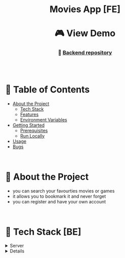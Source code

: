 <div align="center">  
  <h1>Movies App [FE]</h1>
  
# :video_game: View Demo</a> 
###  :link: <a href="https://github.com/RavenPl/movies-app-back.git"> Backend repository</a>  
</div>  
<!-- Table of Contents -->  

<br/>
<br/>

# :notebook_with_decorative_cover: Table of Contents

- [About the Project](#star2-about-the-project)
    * [Tech Stack](#space_invader-tech-stack)
    * [Features](#dart-features)
    * [Environment Variables](#key-environment-variables)
- [Getting Started](#toolbox-getting-started)
    * [Prerequisites](#heavy_exclamation_mark-prerequisites)
    * [Run Locally](#running-run-locally)
- [Usage](#eyes-usage)
- [Bugs](#hammer_and_wrench-project-status)

<br/>

# :star2: About the Project

* you can search your favourties movies or games
* it allows you to bookmark it and never forget
* you can register and have your own account

<br/>

# :space_invader: Tech Stack [BE]

<details>  
  <summary>Server</summary>  
  <ul>  
    <li>React</li>  
    <li>TypeScript</li>
  </ul>  
</details>  
<details>   
<details>  
<summary>Database</summary>  
  <ul>  
    <li>MySQL</li>  
  </ul>  
</details>  

## All technologies used in project

<p align="left">
<img src="https://raw.githubusercontent.com/devicons/devicon/master/icons/javascript/javascript-original.svg" alt="javascript" width="40" height="40"/> &nbsp;&nbsp;&nbsp;&nbsp;
<img src="https://raw.githubusercontent.com/devicons/devicon/master/icons/typescript/typescript-original.svg" alt="typescript" width="40" height="40"/> &nbsp;&nbsp;&nbsp;
<img src="https://www.vectorlogo.zone/logos/reactjs/reactjs-icon.svg" alt="react" width="40" height="40"/> &nbsp;&nbsp;&nbsp;&nbsp;
<img src="https://raw.githubusercontent.com/devicons/devicon/master/icons/nodejs/nodejs-original-wordmark.svg" alt="nodejs" width="40" height="40"/> &nbsp; &nbsp;&nbsp;&nbsp;
<img src="https://www.vectorlogo.zone/logos/jestjsio/jestjsio-icon.svg" alt="jest" width="40" height="40"/>&nbsp;&nbsp;&nbsp;
<img src="https://raw.githubusercontent.com/github/explore/80688e429a7d4ef2fca1e82350fe8e3517d3494d/topics/express/express.png" alt="express js" height="40"/> &nbsp; &nbsp;&nbsp;&nbsp;
<img src="https://raw.githubusercontent.com/devicons/devicon/master/icons/mysql/mysql-original-wordmark.svg" alt="mysql" width="40" height="40"/> &nbsp; &nbsp;&nbsp;
<img src="https://www.vectorlogo.zone/logos/git-scm/git-scm-icon.svg" alt="git" width="40" height="40"/>&nbsp;&nbsp;&nbsp;
<img src="https://www.vectorlogo.zone/logos/npmjs/npmjs-ar21.svg" alt="npm" width="40" height="40"/>&nbsp;&nbsp;&nbsp;
<img src="https://raw.githubusercontent.com/devicons/devicon/master/icons/html5/html5-original-wordmark.svg" alt="html5" width="40" height="40"/> &nbsp; &nbsp;
<img src="https://raw.githubusercontent.com/devicons/devicon/master/icons/css3/css3-original-wordmark.svg" alt="css3" width="40" height="40"/> &nbsp;&nbsp;
</p>

<br/>
<!-- Features -->  

# :dart: Features

- search for movies, series or games :heavy_check_mark:
- adding them to your favourite list :heavy_check_mark:
- removing from the bookmark list :heavy_check_mark:
- create your own account :heavy_check_mark:
- delete your account :heavy_check_mark:

<br/>

# :toolbox: Getting Started

### :key: Environment Variables

In order to run this app you need to create config.ts and place it in config folder. File should contain following
fields with your correct data, for instance:

```json  
const config = {  
    dbHost: 'localhost',  
    dbUser: 'user',  
    dbDatabase: 'databaseName',
    dbPassword: "",
    corsOrigin: 'http://localhost:3000',  
}
```

<!-- Prerequisites -->  

### :heavy_exclamation_mark: Prerequisites

This project uses npm as package manager

```bash  
 npm install --global npm  
```  

<br/>

<!-- Run Locally -->  

# :running: Run Locally

Clone the project

```bash  
 git clone https://github.com/RavenPl/movies-app-back.git
```  

Go to the project directory

```bash  
 cd movies-app-back 
```  

Install dependencies

```bash  
 npm install  
```  

Start the server

```bash  
 npm start  
```  
<br/>
<!-- Usage -->  

# :eyes: Usage

1. Add your data into config file.
2. Create table in your database using this SQL:

 ```
 CREATE TABLE IF NOT EXISTS `movies` (
  `id` varchar(36) COLLATE utf8mb4_unicode_ci NOT NULL DEFAULT uuid(),
  `movieId` varchar(50) COLLATE utf8mb4_unicode_ci NOT NULL DEFAULT '',
  `isFavourite` int(1) NOT NULL DEFAULT 0,
  `userId` varchar(36) COLLATE utf8mb4_unicode_ci DEFAULT NULL,
  PRIMARY KEY (`id`),
  KEY `FK_movies_users` (`userId`),
  CONSTRAINT `FK_movies_users` FOREIGN KEY (`userId`) REFERENCES `users` (`id`) ON DELETE NO ACTION ON UPDATE NO ACTION
) ENGINE=InnoDB DEFAULT CHARSET=utf8mb4 COLLATE=utf8mb4_unicode_ci;

CREATE TABLE IF NOT EXISTS `users` (
  `id` varchar(36) COLLATE utf8mb4_unicode_ci NOT NULL,
  `email` varchar(255) COLLATE utf8mb4_unicode_ci NOT NULL,
  `password` varchar(100) COLLATE utf8mb4_unicode_ci NOT NULL,
  `currentTokenId` varchar(36) COLLATE utf8mb4_unicode_ci DEFAULT NULL,
  PRIMARY KEY (`id`),
  UNIQUE KEY `email` (`email`)
) ENGINE=InnoDB DEFAULT CHARSET=utf8mb4 COLLATE=utf8mb4_unicode_ci;
 ```
 3. You can test the app using test user:
 
 ```
 - email: test@test.com
 - password: 12345678
 ```
 
<br/>

# :deciduous_tree: Lessons Learned

<p> :ballot_box_with_check: created authentication system using JWT
<p> :ballot_box_with_check: putting together JavaScript, Typescript, mysql2 into one, working application</p>
<p> :ballot_box_with_check: creating and running few test using Jest</p>
<p> :ballot_box_with_check: adding basic security middlewares: express-rate-limit and helmet</p>
<p> :ballot_box_with_check: fixing CORS problem</p>
<p> :ballot_box_with_check: using one to many relation in real project and solving problems which come with it 

<br/>

# :hammer_and_wrench: Bugs
  
1. cant remove bookmark on bookmarks page 
2. routes logic needs improvement
